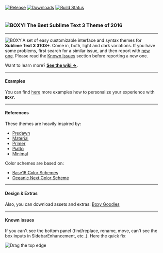 <a href="https://github.com/oivva/otto/releases"><img src="https://img.shields.io/github/release/oivva/otto.svg?style=flat-square" alt="Release"></a>
<a href="https://packagecontrol.io/packages/Theme%20-%20Otto"><img src="https://img.shields.io/packagecontrol/dt/Theme%20-%20Otto.svg?style=flat-square" alt="Downloads"></a>
<a href="https://travis-ci.org/oivva/otto"><img src="https://img.shields.io/travis/oivva/otto.svg?style=flat-square" alt="Build Status"></a>
<br>
<br>

<h3>
  <img src="https://raw.githubusercontent.com/oivva/boxy-goodies/master/media/name.png" alt="BOXY! The Best Sublime Text 3 Theme of 2016">
</h3>

***

<a href="http://www.oivva.com/boxy" target="_blank"><img align="left" src="https://raw.githubusercontent.com/oivva/boxy-goodies/master/media/logo.gif" alt="BOXY"></a>

A set of easy customizable interface and syntax themes for **Sublime Text 3 3103+**. Come in, both, light and dark variations. If you have some problems, first search for a similar issue, and then report with [new one](https://github.com/oivva/boxy/issues). Please read the [Known Issues](#known-issues) section before reporting a new one.

Want to learn more? [**See the wiki &#8594;**](https://github.com/oivva/boxy/wiki).

***

#### Examples

You can find [here](http://www.oivva.com/boxy/) more examples how to personalize your experience with **`BOXY`**.

***

#### References

These themes are heavily inspired by:

* [Predawn](https://github.com/jamiewilson/predawn)
* [Material](https://github.com/equinusocio/material-theme)
* [Primer](https://github.com/karelvuong/st-primer)
* [Piatto](https://github.com/samuelrafo/piatto)
* [Minimal](https://github.com/AntoineBoulanger/Minimal-Sublime-Text-Theme)

Color schemes are based on:

* [Base16 Color Schemes](https://github.com/chriskempson/base16)
* [Oceanic Next Color Scheme](https://github.com/voronianski/oceanic-next-color-scheme)

***

#### Design & Extras

Also, you can download assets and extras: [Boxy Goodies](https://github.com/oivva/boxy-goodies)

***

#### Known Issues

If you can't see the bottom panel (find/replace, rename, move, can't see the box inputs in SidebarEnhancement, etc..). Here the quick fix:

![Drag the top edge](https://raw.githubusercontent.com/oivva/boxy-goodies/master/docs/known-issue.gif)
